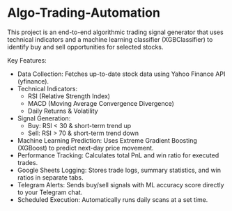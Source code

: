 # Algo-Trading-Automation
This project is an end-to-end algorithmic trading signal generator that uses technical indicators and a machine learning classifier (XGBClassifier) to identify buy and sell opportunities for selected stocks.

Key Features:
* Data Collection: Fetches up-to-date stock data using Yahoo Finance API (yfinance).
* Technical Indicators:
  - RSI (Relative Strength Index)
  - MACD (Moving Average Convergence Divergence)
  - Daily Returns & Volatility
* Signal Generation:
  - Buy: RSI < 30 & short-term trend up
  - Sell: RSI > 70 & short-term trend down
* Machine Learning Prediction: Uses Extreme Gradient Boosting (XGBoost) to predict next-day price movement.
* Performance Tracking: Calculates total PnL and win ratio for executed trades.
* Google Sheets Logging: Stores trade logs, summary statistics, and win ratios in separate tabs.
* Telegram Alerts: Sends buy/sell signals with ML accuracy score directly to your Telegram chat.
* Scheduled Execution: Automatically runs daily scans at a set time.

